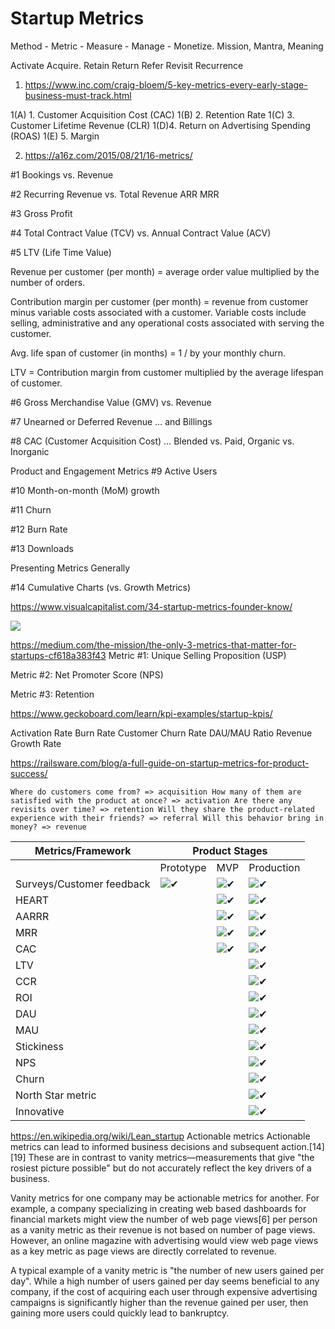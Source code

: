 # Startup Metrics
Method - Metric - Measure - Manage - Monetize.   Mission, Mantra, Meaning

Activate  Acquire.  Retain Return Refer Revisit Recurrence

1.  https://www.inc.com/craig-bloem/5-key-metrics-every-early-stage-business-must-track.html

1(A) 1. Customer Acquisition Cost (CAC)
1(B) 2. Retention Rate
1(C) 3. Customer Lifetime Revenue (CLR)
1(D)4. Return on Advertising Spending (ROAS)
1(E) 5. Margin

2.  https://a16z.com/2015/08/21/16-metrics/

#1 Bookings vs. Revenue

#2 Recurring Revenue vs. Total Revenue ARR MRR

#3 Gross Profit

#4 Total Contract Value (TCV) vs. Annual Contract Value (ACV)

#5 LTV (Life Time Value)

Revenue per customer (per month) = average order value multiplied by the number of orders.

Contribution margin per customer (per month) = revenue from customer minus variable costs associated with a customer. Variable costs include selling, administrative and any operational costs associated with serving the customer.

Avg. life span of customer (in months) = 1 / by your monthly churn.

LTV = Contribution margin from customer multiplied by the average lifespan of customer.

#6 Gross Merchandise Value (GMV) vs. Revenue

#7 Unearned or Deferred Revenue … and Billings

#8 CAC (Customer Acquisition Cost) … Blended vs. Paid, Organic vs. Inorganic

Product and Engagement Metrics
#9 Active Users

#10 Month-on-month (MoM) growth

#11 Churn

#12 Burn Rate

#13 Downloads

Presenting Metrics Generally

#14 Cumulative Charts (vs. Growth Metrics)

https://www.visualcapitalist.com/34-startup-metrics-founder-know/

![](http://2oqz471sa19h3vbwa53m33yj-wpengine.netdna-ssl.com/wp-content/uploads/2017/04/types-of-startup-metrics-infographic.png)


https://medium.com/the-mission/the-only-3-metrics-that-matter-for-startups-cf618a383f43
Metric #1: Unique Selling Proposition (USP)

Metric #2: Net Promoter Score (NPS)

Metric #3: Retention

https://www.geckoboard.com/learn/kpi-examples/startup-kpis/

Activation Rate
Burn Rate
Customer Churn Rate
DAU/MAU Ratio
Revenue Growth Rate

https://railsware.com/blog/a-full-guide-on-startup-metrics-for-product-success/

`
Where do customers come from? => acquisition
How many of them are satisfied with the product at once? => activation
Are there any revisits over time? => retention
Will they share the product-related experience with their friends? => referral
Will this behavior bring in money? => revenue
`

<table id="tablepress-13" class="tablepress tablepress-id-13 dataTable"><thead><tr class="row-1 odd"><th class="column-1 sorting_disabled">Metrics/Framework</th><th colspan="3" class="column-2">Product Stages</th></tr></thead><tbody class="row-hover"><tr class="row-2"><td class="column-1"></td><td class="column-2">Prototype</td><td class="column-3">MVP</td><td class="column-4">Production</td></tr><tr class="row-3"><td class="column-1">Surveys/Customer feedback</td><td class="column-2"><img draggable="false" class="emoji" alt="✔" src="https://s.w.org/images/core/emoji/11.2.0/svg/2714.svg"></td><td class="column-3"><img draggable="false" class="emoji" alt="✔" src="https://s.w.org/images/core/emoji/11.2.0/svg/2714.svg"></td><td class="column-4"><img draggable="false" class="emoji" alt="✔" src="https://s.w.org/images/core/emoji/11.2.0/svg/2714.svg"></td></tr><tr class="row-4"><td class="column-1">HEART</td><td class="column-2"></td><td class="column-3"><img draggable="false" class="emoji" alt="✔" src="https://s.w.org/images/core/emoji/11.2.0/svg/2714.svg"></td><td class="column-4"><img draggable="false" class="emoji" alt="✔" src="https://s.w.org/images/core/emoji/11.2.0/svg/2714.svg"></td></tr><tr class="row-5"><td class="column-1">AARRR</td><td class="column-2"></td><td class="column-3"><img draggable="false" class="emoji" alt="✔" src="https://s.w.org/images/core/emoji/11.2.0/svg/2714.svg"></td><td class="column-4"><img draggable="false" class="emoji" alt="✔" src="https://s.w.org/images/core/emoji/11.2.0/svg/2714.svg"></td></tr><tr class="row-6"><td class="column-1">MRR</td><td class="column-2"></td><td class="column-3"><img draggable="false" class="emoji" alt="✔" src="https://s.w.org/images/core/emoji/11.2.0/svg/2714.svg"></td><td class="column-4"><img draggable="false" class="emoji" alt="✔" src="https://s.w.org/images/core/emoji/11.2.0/svg/2714.svg"></td></tr><tr class="row-7"><td class="column-1">CAC</td><td class="column-2"></td><td class="column-3"><img draggable="false" class="emoji" alt="✔" src="https://s.w.org/images/core/emoji/11.2.0/svg/2714.svg"></td><td class="column-4"><img draggable="false" class="emoji" alt="✔" src="https://s.w.org/images/core/emoji/11.2.0/svg/2714.svg"></td></tr><tr class="row-8"><td class="column-1">LTV</td><td class="column-2"></td><td class="column-3"></td><td class="column-4"><img draggable="false" class="emoji" alt="✔" src="https://s.w.org/images/core/emoji/11.2.0/svg/2714.svg"></td></tr><tr class="row-9"><td class="column-1">CCR</td><td class="column-2"></td><td class="column-3"></td><td class="column-4"><img draggable="false" class="emoji" alt="✔" src="https://s.w.org/images/core/emoji/11.2.0/svg/2714.svg"></td></tr><tr class="row-10"><td class="column-1">ROI</td><td class="column-2"></td><td class="column-3"></td><td class="column-4"><img draggable="false" class="emoji" alt="✔" src="https://s.w.org/images/core/emoji/11.2.0/svg/2714.svg"></td></tr><tr class="row-11"><td class="column-1">DAU</td><td class="column-2"></td><td class="column-3"></td><td class="column-4"><img draggable="false" class="emoji" alt="✔" src="https://s.w.org/images/core/emoji/11.2.0/svg/2714.svg"></td></tr><tr class="row-12"><td class="column-1">MAU</td><td class="column-2"></td><td class="column-3"></td><td class="column-4"><img draggable="false" class="emoji" alt="✔" src="https://s.w.org/images/core/emoji/11.2.0/svg/2714.svg"></td></tr><tr class="row-13"><td class="column-1">Stickiness</td><td class="column-2"></td><td class="column-3"></td><td class="column-4"><img draggable="false" class="emoji" alt="✔" src="https://s.w.org/images/core/emoji/11.2.0/svg/2714.svg"></td></tr><tr class="row-14"><td class="column-1">NPS</td><td class="column-2"></td><td class="column-3"></td><td class="column-4"><img draggable="false" class="emoji" alt="✔" src="https://s.w.org/images/core/emoji/11.2.0/svg/2714.svg"></td></tr><tr class="row-15"><td class="column-1">Churn</td><td class="column-2"></td><td class="column-3"></td><td class="column-4"><img draggable="false" class="emoji" alt="✔" src="https://s.w.org/images/core/emoji/11.2.0/svg/2714.svg"></td></tr><tr class="row-16"><td class="column-1">North Star metric</td><td class="column-2"></td><td class="column-3"></td><td class="column-4"><img draggable="false" class="emoji" alt="✔" src="https://s.w.org/images/core/emoji/11.2.0/svg/2714.svg"></td></tr><tr class="row-17"><td class="column-1">Innovative</td><td class="column-2"></td><td class="column-3"></td><td class="column-4"><img draggable="false" class="emoji" alt="✔" src="https://s.w.org/images/core/emoji/11.2.0/svg/2714.svg"></td></tr></tbody></table>

https://en.wikipedia.org/wiki/Lean_startup
Actionable metrics
Actionable metrics can lead to informed business decisions and subsequent action.[14][19] These are in contrast to vanity metrics—measurements that give "the rosiest picture possible" but do not accurately reflect the key drivers of a business.

Vanity metrics for one company may be actionable metrics for another. For example, a company specializing in creating web based dashboards for financial markets might view the number of web page views[6] per person as a vanity metric as their revenue is not based on number of page views. However, an online magazine with advertising would view web page views as a key metric as page views are directly correlated to revenue.

A typical example of a vanity metric is "the number of new users gained per day". While a high number of users gained per day seems beneficial to any company, if the cost of acquiring each user through expensive advertising campaigns is significantly higher than the revenue gained per user, then gaining more users could quickly lead to bankruptcy.

